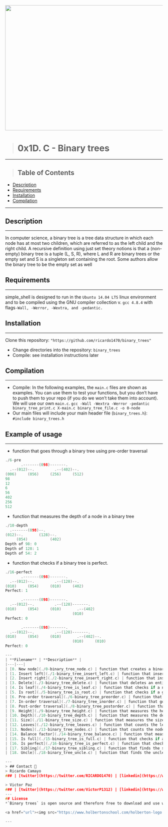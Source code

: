 <a href="Binary Trees image"><img src="https://miro.medium.com/max/16000/1*CMGFtehu01ZEBgzHG71sMg.png" align="middle" width="800" height="400"></a>
---

> # 0x1D. C - Binary trees
---

> ## Table of Contents

* [Description](#description)
* [Requirements](#requirements)
* [Installation](#installation)
* [Compilation](#Compilation)
---


## Description
---
In computer science, a binary tree is a tree data structure in which each node has at most two children, which are referred to as the left child and the right child. A recursive definition using just set theory notions is that a (non-empty) binary tree is a tuple (L, S, R), where L and R are binary trees or the empty set and S is a singleton set containing the root. Some authors allow the binary tree to be the empty set as well

## Requirements
---
simple_shell is designed to run in the `Ubuntu 14.04 LTS` linux environment and to be compiled using the GNU compiler collection v. `gcc 4.8.4` with flags`-Wall, -Werror, -Wextra, and -pedantic.`

## Installation
---
Clone this repository: `"https://github.com/ricardo1470/binary_trees"`
   * Change directories into the repository: `binary_trees`
   * Compile: see installation instructions later

## Compilation
---
* Compile: In the following examples, the `main.c` files are shown as examples. You can use them to test your functions, but you don’t have to push them to your repo (if you do we won’t take them into account). We will use our own `main.c`.
`gcc -Wall -Wextra -Werror -pedantic binary_tree_print.c X-main.c binary_tree_file.c -o 0-node`
* Our main files will include your main header file (`binary_trees.h`): `#include binary_trees.h`

## Example of usage
---
* function that goes through a binary tree using pre-order traversal
```c
./6-pre
       .-------(098)-------.
  .--(012)--.         .--(402)--.
(006)     (056)     (256)     (512)
98
12
6
56
402
256
512
```

*  function that measures the depth of a node in a binary tree
```c
./10-depth
  .-------(098)--.
(012)--.       (128)--.
     (054)          (402)
Depth of 98: 0
Depth of 128: 1
Depth of 54: 2
```

* function that checks if a binary tree is perfect.
```c
./16-perfect
       .-------(098)-------.
  .--(012)--.         .--(128)--.
(010)     (054)     (010)     (402)
Perfect: 1

       .-------(098)-------.
  .--(012)--.         .--(128)-------.
(010)     (054)     (010)       .--(402)
                              (010)
Perfect: 0

       .-------(098)-------.
  .--(012)--.         .--(128)-------.
(010)     (054)     (010)       .--(402)--.
                              (010)     (010)
Perfect: 0

---
| **Filename** | **Description** |
|---|---|
| [0. New node](./0-binary_tree_node.c) | function that creates a binary tree node  |
| [1. Insert left](./1-binary_tree_insert_left.c) | function that inserts a node as the left-child of another node  |
| [2. Insert right](./2-binary_tree_insert_right.c) | function that inserts a node as the right-child of another node  |
| [3. Delete](./3-binary_tree_delete.c) | function that deletes an entire binary tree  |
| [4. Is leaf](./4-binary_tree_is_leaf.c) | function that checks if a node is a leaf  |
| [5. Is root](./5-binary_tree_is_root.c) | function that checks if a given node is a root  |
| [6. Pre-order traversal](./6-binary_tree_preorder.c) | function that goes through a binary tree using pre-order traversal  |
| [7. In-order traversal](./7-binary_tree_inorder.c) | function that goes through a binary tree using in-order traversal  |
| [8. Post-order traversal](./8-binary_tree_postorder.c) | function that goes through a binary tree using post-order traversal  |
| [9. Height](./9-binary_tree_height.c) | function that measures the height of a binary tree  |
| [10. Depth](./10-binary_tree_depth.c) | function that measures the depth of a node in a binary tree  |
| [11. Size](./11-binary_tree_size.c) | function that measures the size of a binary tree  |
| [12. Leaves](./12-binary_tree_leaves.c) | function that counts the leaves in a binary tree  |
| [13. Nodes](./13-binary_tree_nodes.c) | function that counts the nodes with at least 1 child in a binary tree  |
| [14. Balance factor](./14-binary_tree_balance.c) | function that measures the balance factor of a binary tree  |
| [15. Is full](./15-binary_tree_is_full.c) | function that checks if a binary tree is full  |
| [16. Is perfect](./16-binary_tree_is_perfect.c) | function that checks if a binary tree is perfect  |
| [17. Sibling](./17-binary_tree_sibling.c) | function that finds the sibling of a node  |
| [18. Uncle](./18-binary_tree_uncle.c) | function that finds the uncle of a node  |

---
> ## Contact 💬
> Ricardo Camayo
### | [twitter](https://twitter.com/RICARDO1470) | [linkedin](https://www.linkedin.com/in/ricardo-alfonso-camayo/) | [mail](1466@holbertonschool.com) | [github](https://github.com/ricardo1470/README/blob/master/README.md) |

> Victor Paz
### | [twitter](https://twitter.com/VictorP1312) | [linkedin](https://www.linkedin.com/in/victor-paz-11b56b84/) | [mail](1555@holbertonschool.com) | [github](https://github.com/VMP1312) |
---
## License
*`Binary trees` is open source and therefore free to download and use without permission.*

<a href="url"><img src="https://www.holbertonschool.com/holberton-logo.png" align="middle" width="100" height="30"></a>

---
